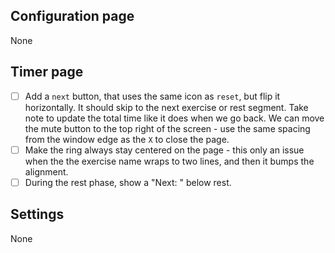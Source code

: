 ## Configuration page

None

## Timer page

-   [ ] Add a `next` button, that uses the same icon as `reset`, but flip it
        horizontally. It should skip to the next exercise or rest segment. Take
        note to update the total time like it does when we go back. We can move
        the mute button to the top right of the screen - use the same spacing
        from the window edge as the `X` to close the page.
-   [ ] Make the ring always stay centered on the page - this only an issue when
        the the exercise name wraps to two lines, and then it bumps the
        alignment.
-   [ ] During the rest phase, show a "Next: <exercise name>" below rest.

## Settings

None
